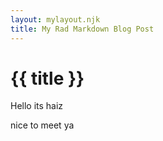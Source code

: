 ```yaml
---
layout: mylayout.njk
title: My Rad Markdown Blog Post
---
```

# {{ title }}

Hello its haiz

nice to meet ya
